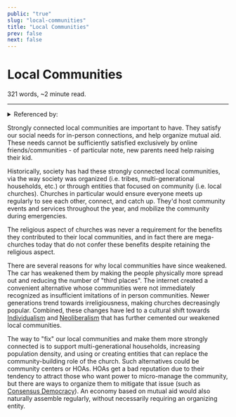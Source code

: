 ```yaml
---
public: "true"
slug: "local-communities"
title: "Local Communities"
prev: false
next: false
---
```

<script setup>
import { data } from '../../git.data.ts';
import { useData } from 'vitepress';
const pageData = useData();
</script>
<h1 class="p-name">Local Communities</h1>
<p>321 words, ~2 minute read. <span v-html="data[`site/${pageData.page.value.relativePath}`]" /></p>
<hr/>

<details><summary>Referenced by:</summary><a href="/garden/anarchism/index.md">Anarchism</a><a href="/garden/digital-locality/index.md">Digital Locality</a><a href="/garden/individualism/index.md">Individualism</a></details>

Strongly connected local communities are important to have. They satisfy our social needs for in-person connections, and help organize mutual aid. These needs cannot be sufficiently satisfied exclusively by online friends/communities - of particular note, new parents need help raising their kid.

Historically, society has had these strongly connected local communities, via the way society was organized (i.e. tribes, multi-generational households, etc.) or through entities that focused on community (i.e. local churches). Churches in particular would ensure everyone meets up regularly to see each other, connect, and catch up. They'd host community events and services throughout the year, and mobilize the community during emergencies.

The religious aspect of churches was never a requirement for the benefits they contributed to their local communities, and in fact there are mega-churches today that do not confer these benefits despite retaining the religious aspect.

There are several reasons for why local communities have since weakened. The car has weakened them by making the people physically more spread out and reducing the number of "third places". The internet created a convenient alternative whose communities were not immediately recognized as insufficient imitations of in person communities. Newer generations trend towards irreligiousness, making churches decreasingly popular. Combined, these changes have led to a cultural shift towards [Individualism](/garden/individualism/index.md) and [Neoliberalism](/garden/neoliberalism/index.md) that has further cemented our weakened local communities.

The way to "fix" our local communities and make them more strongly connected is to support multi-generational households, increasing population density, and using or creating entities that can replace the community-building role of the church. Such alternatives could be community centers or HOAs. HOAs get a bad reputation due to their tendency to attract those who want power to micro-manage the community, but there are ways to organize them to mitigate that issue (such as [Consensus Democracy](/garden/consensus-democracy/index.md)). An economy based on mutual aid would also naturally assemble regularly, without necessarily requiring an organizing entity.